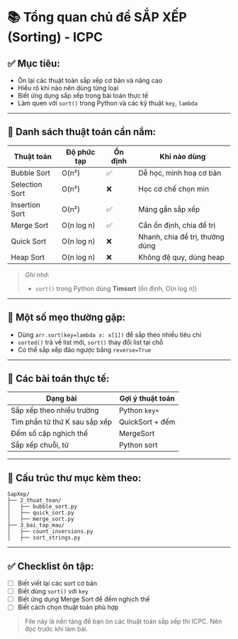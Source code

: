 # 📚 Tổng quan chủ đề SẮP XẾP (Sorting) - ICPC

## ✅ Mục tiêu:

- Ôn lại các thuật toán sắp xếp cơ bản và nâng cao
- Hiểu rõ khi nào nên dùng từng loại
- Biết ứng dụng sắp xếp trong bài toán thực tế
- Làm quen với `sort()` trong Python và các kỹ thuật `key`, `lambda`

---

## 🔢 Danh sách thuật toán cần nắm:

| Thuật toán     | Độ phức tạp | Ổn định | Khi nào dùng                    |
| -------------- | ----------- | ------- | ------------------------------- |
| Bubble Sort    | O(n²)       | ✅      | Dễ học, minh hoạ cơ bản         |
| Selection Sort | O(n²)       | ❌      | Học cơ chế chọn min             |
| Insertion Sort | O(n²)       | ✅      | Mảng gần sắp xếp                |
| Merge Sort     | O(n log n)  | ✅      | Cần ổn định, chia để trị        |
| Quick Sort     | O(n log n)  | ❌      | Nhanh, chia để trị, thường dùng |
| Heap Sort      | O(n log n)  | ❌      | Không đệ quy, dùng heap         |

> _Ghi nhớ_:
>
> - `sort()` trong Python dùng **Timsort** (ổn định, O(n log n))

---

## 🧠 Một số mẹo thường gặp:

- Dùng `arr.sort(key=lambda x: x[1])` để sắp theo nhiều tiêu chí
- `sorted()` trả về list mới, `sort()` thay đổi list tại chỗ
- Có thể sắp xếp đảo ngược bằng `reverse=True`

---

## 📌 Các bài toán thực tế:

| Dạng bài                      | Gợi ý thuật toán |
| ----------------------------- | ---------------- |
| Sắp xếp theo nhiều trường     | Python `key=`    |
| Tìm phần tử thứ K sau sắp xếp | QuickSort + đếm  |
| Đếm số cặp nghịch thế         | MergeSort        |
| Sắp xếp chuỗi, từ             | Python sort      |

---

## 📁 Cấu trúc thư mục kèm theo:

```
SapXep/
├── 2_thuat_toan/
│   ├── bubble_sort.py
│   ├── quick_sort.py
│   ├── merge_sort.py
├── 3_bai_tap_mau/
│   ├── count_inversions.py
│   ├── sort_strings.py
```

---

## ✅ Checklist ôn tập:

- [ ] Biết viết lại các sort cơ bản
- [ ] Biết dùng `sort()` với `key`
- [ ] Biết ứng dụng Merge Sort để đếm nghịch thế
- [ ] Biết cách chọn thuật toán phù hợp

> File này là nền tảng để bạn ôn các thuật toán sắp xếp thi ICPC. Nên đọc trước khi làm bài.
